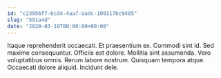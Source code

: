 ```yaml
---
id: "c23956f7-bcd4-4aa7-aadc-109117bc9485"
slug: "591a4d"
date: "2020-03-19T00:00:00+00:00"
---
```


Itaque reprehenderit occaecati. Et praesentium ex. Commodi sint id. Sed maxime consequuntur. Officiis est dolore. Mollitia sint assumenda. Vero voluptatibus omnis. Rerum labore nostrum. Quisquam tempora atque. Occaecati dolore aliquid. Incidunt dele.
